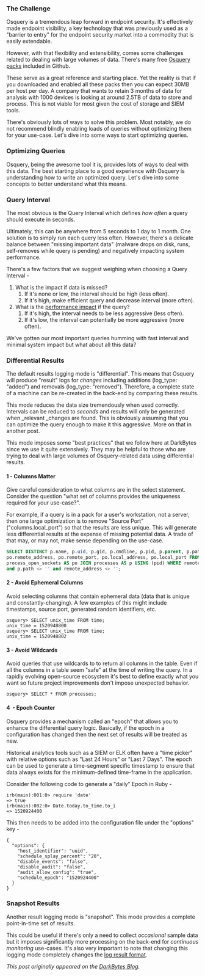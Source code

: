 ### The Challenge

Osquery is a tremendous leap forward in endpoint security. It's effectively made endpoint visibility, a key technology that was previously used as a "barrier to entry" for the endpoint security market into a commodity that is easily extendable.

However, with that flexibility and extensibility, comes some challenges related to dealing with large volumes of data. There's many free [Osquery packs](https://github.com/facebook/osquery/tree/master/packs) included in Github.

These serve as a great reference and starting place. Yet the reality is that if you downloaded and enabled all these packs then you can expect 30MB per host per day. A company that wants to retain 3 months of data for analysis with 1000 devices is looking at around 2.5TB of data to store and process. This is not viable for most given the cost of storage and SIEM tools.

There's obviously lots of ways to solve this problem. Most notably, we do not recommend blindly enabling loads of queries without optimizing them for your use-case. Let's dive into some ways to start optimizing queries.

### Optimizing Queries

Osquery, being the awesome tool it is, provides lots of ways to deal with this data. The best starting place to a good experience with Osquery is understanding how to write an optimized query. Let's dive into some concepts to better understand what this means.

### Query Interval

The most obvious is the Query Interval which defines _how often_ a query should execute in seconds.

Ultimately, this can be anywhere from 5 seconds to 1 day to 1 month. One solution is to simply run each query less often. However, there's a delicate balance between "missing important data" (malware drops on disk, runs, self-removes while query is pending) and negatively impacting system performance. 

There's a few factors that we suggest weighing when choosing a Query Interval -

1.  What is the impact if data is missed?
    1.  If it's none or low, the interval should be high (less often).
    2.  If it's high, make efficient query and decrease interval (more often).
2.  What is the [performance impact](https://osquery.readthedocs.io/en/stable/deployment/performance-safety/) if the query?
    1.  If it's high, the interval needs to be less aggressive (less often).
    2.  If it's low, the interval can potentially be more aggressive (more often).

We've gotten our most important queries humming with fast interval and minimal system impact but what about all this data?

### Differential Results

The default results logging mode is "differential". This means that Osquery will produce "result" logs for _changes_ including additions (log_type: "added") and removals (log_type: "removed"). Therefore, a complete state of a machine can be re-created in the back-end by comparing these results.

This mode reduces the data size tremendously when used correctly.  Intervals can be reduced to _seconds_ and results will only be generated when _relevant _changes are found. This is obviously assuming that you can optimize the query enough to make it this aggressive. More on that in another post.

This mode imposes some "best practices" that we follow here at DarkBytes since we use it quite extensively. They may be helpful to those who are trying to deal with large volumes of Osquery-related data using differential results.

#### 1 - Columns Matter

Give careful consideration to what columns are in the select statement. Consider the question "what set of columns provides the uniqueness required for your use-case?".

For example, if a query is in a pack for a user's workstation, not a server, then one large optimization is to remove "Source Port" ("columns.local_port") so that the results are less unique. This will generate less differential results at the expense of missing potential data. A trade of that may, or may not, make sense depending on the use-case.

```sql
SELECT DISTINCT p.name, p.uid, p.gid, p.cmdline, p.pid, p.parent, p.path,
po.remote_address, po.remote_port, po.local_address, po.local_port FROM
process_open_sockets AS po JOIN processes AS p USING (pid) WHERE remote_port != 0
and p.path <> '' and remote_address <> '';
```

#### 2 - Avoid Ephemeral Columns

Avoid selecting columns that contain ephemeral data (data that is unique and constantly-changing). A few examples of this might include timestamps, source port, generated random identifiers, etc.

```
osquery> SELECT unix_time FROM time;
unix_time = 1520948800
osquery> SELECT unix_time FROM time;
unix_time = 1520948802
```

#### 3 - Avoid Wildcards

Avoid queries that use wildcards to to return all columns in the table. Even if all the columns in a table seem "safe" at the time of writing the query. In a rapidly evolving open-source ecosystem it's best to define exactly what you want so future project improvements don't impose unexpected behavior.

```
osquery> SELECT * FROM processes;
```

#### 4  - Epoch Counter

Osquery provides a mechanism called an "epoch" that allows you to enhance the differential query logic. Basically, if the epoch in a configuration has changed then the next set of results will be treated as new.

Historical analytics tools such as a SIEM or ELK often have a "time picker" with relative options such as "Last 24 Hours" or "Last 7 Days". The epoch can be used to generate a time-segment specific timestamp to ensure that data always exists for the minimum-defined time-frame in the application.

Consider the following code to generate a "daily" Epoch in Ruby -

```
irb(main):001:0> require 'date'
=> true
irb(main):002:0> Date.today.to_time.to_i
=> 1520924400
```

This then needs to be added into the configuration file under the "options" key -

```
{
  "options": {
    "host_identifier": "uuid",
    "schedule_splay_percent": "20",
    "disable_events": "false",
    "disable_audit": "false",
    "audit_allow_config": "true",
    "schedule_epoch": "1520924400"
  }
}
```

### Snapshot Results

Another result logging mode is "snapshot". This mode provides a complete point-in-time set of results.

This could be useful if there's only a need to collect _occasional_ sample data but it imposes significantly more processing on the back-end for _continuous monitoring_ use-cases. It's also very important to note that changing this logging mode completely changes the [log result format](https://osquery.readthedocs.io/en/stable/deployment/logging/#snapshot-format).

*This post originally appeared on the [DarkBytes Blog](https://www.darkbytes.com/osquery-optimizing-queries/).*
